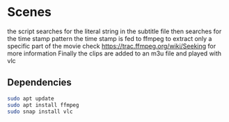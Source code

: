 # Scenes
the script searches for the literal string in the subtitle file then searches for the time stamp pattern 
the time stamp is fed to ffmpeg to  extract only a specific part of the movie  check https://trac.ffmpeg.org/wiki/Seeking for more information
Finally the clips are added to an m3u file and played with vlc

## Dependencies
```bash
sudo apt update 
sudo apt install ffmpeg
sudo snap install vlc
```
